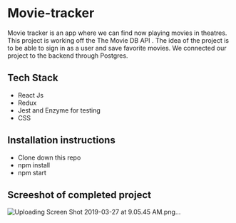 # Movie-tracker 
Movie tracker is an app where we can find now playing movies in theatres. This project is working off the The Movie DB API . The idea of the project is to be able to sign in as a user and save favorite movies.
We connected our project to the backend through Postgres. 


## Tech Stack

* React Js
* Redux 
* Jest and Enzyme for testing 
* CSS 

## Installation instructions 
* Clone down this repo 
* npm install
* npm start 

## Screeshot of completed project 
![Uploading Screen Shot 2019-03-27 at 9.05.45 AM.png…]()



